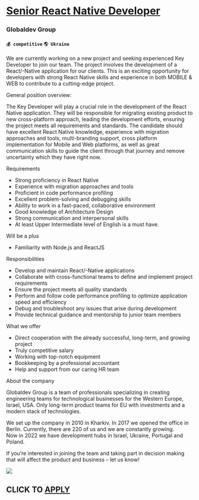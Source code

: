 # [Senior React Native Developer](https://www.remotewlb.com/apply/senior-react-native-developer-79474)  
### Globaldev Group  
#### `💰 competitive` `🌎 Ukraine`  

We are currently working on a new project and seeking experienced Key Developer to join our team. The project involves the development of a React/-Native application for our clients. This is an exciting opportunity for developers with strong React Native skills and experience in both MOBILE & WEB to contribute to a cutting-edge project.

General position overview:

The Key Developer will play a crucial role in the development of the React Native application. They will be responsible for migrating existing product to new cross-platform approach, leading the development efforts, ensuring the project meets all requirements and standards. The candidate should have excellent React Native knowledge, experience with migration approaches and tools, multi-branding support, cross platform implementation for Mobile and Web platforms, as well as great communication skills to guide the client through that journey and remove uncertainty which they have right now.

Requirements

  * Strong proficiency in React Native
  * Experience with migration approaches and tools
  * Proficient in code performance profiling
  * Excellent problem-solving and debugging skills
  * Ability to work in a fast-paced, collaborative environment
  * Good knowledge of Architecture Design
  * Strong communication and interpersonal skills
  * At least Upper Intermediate level of English is a must have.

Will be a plus

  * Familiarity with Node.js and ReactJS

Responsibilities

  * Develop and maintain React/-Native applications
  * Collaborate with cross-functional teams to define and implement project requirements
  * Ensure the project meets all quality standards
  * Perform and follow code performance profiling to optimize application speed and efficiency
  * Debug and troubleshoot any issues that arise during development
  * Provide technical guidance and mentorship to junior team members

What we offer

  * Direct cooperation with the already successful, long-term, and growing project
  * Truly competitive salary
  * Working with top-notch equipment
  * Bookkeeping by a professional accountant
  * Help and support from our caring HR team

  
  

About the company

Globaldev Group is a team of professionals specializing in creating engineering teams for technological businesses for the Western Europe, Israel, USA. Only long-term product teams for EU with investments and a modern stack of technologies.

We set up the company in 2010 in Kharkiv. In 2017 we opened the office in Berlin. Currently, there are 220 of us and we are constantly growing.  
Now in 2022 we have development hubs in Israel, Ukraine, Portugal and Poland.

If you’re interested in joining the team and taking part in decision making that will affect the product and business – let us know!

![](https://remotive.com/job/track/1901405/blank.gif?source=public_api)  
## CLICK TO [APPLY](https://www.remotewlb.com/apply/senior-react-native-developer-79474)


